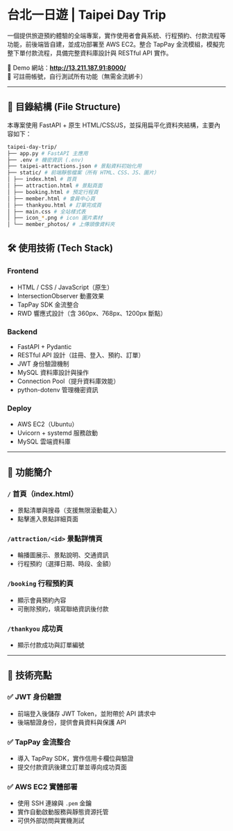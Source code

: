 # 台北一日遊 | Taipei Day Trip

一個提供旅遊預約體驗的全端專案，實作使用者會員系統、行程預約、付款流程等功能，前後端皆自建，並成功部署至 AWS EC2。整合 TapPay 金流模組，模擬完整下單付款流程，具備完整資料庫設計與 RESTful API 實作。

🔗 Demo 網站：**http://13.211.187.91:8000/**  
🔐 可註冊帳號，自行測試所有功能（無需金流綁卡）

---

## 📁 目錄結構 (File Structure)
本專案使用 FastAPI + 原生 HTML/CSS/JS，並採用扁平化資料夾結構，主要內容如下：
```bash
taipei-day-trip/
├── app.py # FastAPI 主應用
├── .env # 機密資訊 (.env)
├── taipei-attractions.json # 景點資料初始化用
├── static/ # 前端靜態檔案（所有 HTML、CSS、JS、圖片）
│ ├── index.html # 首頁
│ ├── attraction.html # 景點頁面
│ ├── booking.html # 預定行程頁
│ ├── member.html # 會員中心頁
│ ├── thankyou.html # 訂單完成頁
│ ├── main.css # 全站樣式表
│ ├── icon_*.png # icon 圖片素材
│ └── member_photos/ # 上傳頭像資料夾
```

## 🛠 使用技術 (Tech Stack)

### Frontend
- HTML / CSS / JavaScript（原生）
- IntersectionObserver 動畫效果
- TapPay SDK 金流整合
- RWD 響應式設計（含 360px、768px、1200px 斷點）

### Backend
- FastAPI + Pydantic
- RESTful API 設計（註冊、登入、預約、訂單）
- JWT 身份驗證機制
- MySQL 資料庫設計與操作
- Connection Pool（提升資料庫效能）
- python-dotenv 管理機密資訊

### Deploy
- AWS EC2（Ubuntu）
- Uvicorn + systemd 服務啟動
- MySQL 雲端資料庫

---

## 🧩 功能簡介

### `/` 首頁（index.html）
- 景點清單與搜尋（支援無限滾動載入）
- 點擊進入景點詳細頁面

### `/attraction/<id>` 景點詳情頁
- 輪播圖展示、景點說明、交通資訊
- 行程預約（選擇日期、時段、金額）

### `/booking` 行程預約頁
- 顯示會員預約內容
- 可刪除預約，填寫聯絡資訊後付款

### `/thankyou` 成功頁
- 顯示付款成功與訂單編號

---

## 🧪 技術亮點

### ✅ JWT 身份驗證
- 前端登入後儲存 JWT Token，並附帶於 API 請求中
- 後端驗證身份，提供會員資料與保護 API

### ✅ TapPay 金流整合
- 導入 TapPay SDK，實作信用卡欄位與驗證
- 提交付款資訊後建立訂單並導向成功頁面

### ✅ AWS EC2 實體部署
- 使用 SSH 連線與 `.pem` 金鑰
- 實作自動啟動服務與靜態資源托管
- 可供外部訪問與實機測試
